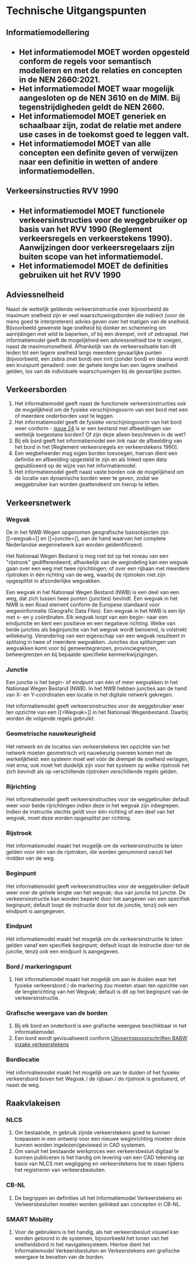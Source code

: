 # Technische Uitgangspunten


<section>
  <h2>Informatiemodellering<h2>
  <p> <ul> <li> Het informatiemodel MOET worden opgesteld conform de regels voor semantisch modelleren en met de relaties en concepten in de NEN 2660:2021. </li>
<li> Het informatiemodel MOET waar mogelijk aangesloten op de NEN 3610 en de MIM. Bij tegenstrijdigheden geldt de NEN 2660. </li>
<li> Het informatiemodel MOET generiek en schaalbaar zijn, zodat de relatie met andere use cases in de toekomst goed te leggen valt.  </li>
<li> Het informatiemodel MOET van alle concepten een definite geven of verwijzen naar een definitie in wetten of andere informatiemodellen. </li></ul></p>
</section>
<section id="conformance"></section>


<section>
<h2>Verkeersinstructies RVV 1990<h2>
  <p> <ul> <li> Het informatiemodel MOET functionele verkeersinstructies voor de weggebruiker op basis van het <a>RVV 1990</a> (Reglement verkeersregels en verkeerstekens 1990). Aanwijzingen door verkeersregelaars zijn buiten scope van het informatiemodel. </li>
<li> Het informatiemodel MOET de definities gebruiken uit het <a>RVV 1990</a> </li></ul></p>
</section>
<section id="conformance"></section>


## Adviessnelheid
Naast de wettelijk geldende verkeersinstructie over bijvoorbeeld de maximum snelheid zijn er veel waarschuwingsborden die indirect (voor de mens goed te interpreteren) advies geven over het matigen van de snelheid. Bijvoorbeeld gewenste lage snelheid bij donker en schemering om aanrijdingen met wild te beperken, of bij een drempel, inrit of zebrapad. Het informatiemodel geeft de mogelijkheid een adviessnelheid toe te voegen, naast de maximumsnelheid. Afhankelijk van de verkeerssituatie kan dit leiden tot een lagere snelheid langs meerdere gevaarlijke punten (bijvoorbeeld, een zebra (met bord) een inrit (zonder bord) en daarna wordt een kruispunt genaderd: over de gehele lengte kan een lagere snelheid gelden, los van de individuele waarschuwingen bij de gevaarlijke punten.

## Verkeersborden
1. Het informatiemodel geeft naast de functionele verkeersinstructies ook de mogelijkheid om de fysieke verschijningsvorm van een bord met een of meerdere onderborden vast te leggen. 
2. Het informatiemodel geeft de fysieke verschijningsvorm van het bord weer conform - [issue 24](https://github.com/Stichting-CROW/verkeersborden/issues/24) Is er een bestand met afbeeldingen van wettelijk toegestane borden? Of zijn deze alleen beschreven in de wet? 
3. Bij elk bord geeft het informatiemodel een link naar de afbeelding van het bord in het [Reglement verkeersregels en verkeerstekens 1990]. 
4. Een wegbeheerder mag eigen borden toevoegen, hiervan dient een definitie en afbeelding opgesteld te zijn en als linked open data gepubliceerd op de wijze van het informatiemodel.
5. Het informatiemodel geeft naast vaste borden ook de mogelijkheid om de locatie van dynamische borden weer te geven, zodat we weggebruiker kan worden geattendeerd om hierop te letten. 


## Verkeersnetwerk



### Wegvak

De in het NWB-Wegen opgenomen geografische basisobjecten zijn [[=wegvak=]] en [[=junctie=]], aan de hand waarvan het complete Nederlandse wegennetwerk kan worden geïdentificeerd. 

Het Nationaal Wegen Bestand is mog niet tot op het niveau van een "rijstrook" gedifferentieerd; afhankelijk van de wegindeling kan een wegvak gaan over een weg met twee rijrichtingen; of over een rijbaan met meerdere rijstroken in één richting van de weg, waarbij de rijstroken niet zijn opgesplitst in afzonderlijke wegvakken. 

<aside class="def"> Een wegvak in het Nationaal Wegen Bestand (NWB) is een deel van een weg, dat zich tussen twee punten (juncties) bevindt. Een wegvak in het NWB is een Road element conform de Europese standaard voor wegeninformatie (Geografic Data Files). Een wegvak in het NWB is een lijn met x- en y coördinaten. Elk wegvak loopt van een begin- naar een eindjunctie en kent een positieve en een negatieve richting. Welke van beide juncties als beginjunctie van het wegvak wordt benoemd, is volstrekt willekeurig. Verandering van een eigenschap van een wegvak resulteert in splitsing in twee of meerdere wegvakken. Juncties dus splitsingen van wegvakken komt voor bij gemeentegrenzen, provinciegrenzen, beheergrenzen en bij bepaalde specifieke kenmerkwijzigingen. </aside>

### Junctie

<aside class="def"> Een junctie is het begin- of eindpunt van één of meer wegvakken in het Nationaal Wegen Bestand (NWB). In het NWB hebben juncties aan de hand van X- en Y-coördinaten een locatie in het digitale netwerk gekregen. </aside>




Het informatiemodel geeft verkeersinstructies voor de weggebruiker weer ten opzichte van een [[=Wegvak=]] in het Nationaal Wegenbestand. Daarbij worden de volgende regels gebruikt:

### Geometrische nauwkeurigheid
Het netwerk en de locaties van verkeerstekens ten opzichte van het netwerk moeten geometrisch vrij nauwkeurig overeen komen met de werkelijkheid: een systeem moet wel vóór de drempel de snelheid verlagen, niet erna; ook moet het duidelijk zijn voor het systeem op welke rijstrook het zich bevindt als op verschillende rijstroken verschillende regels gelden. 

### Rijrichting

Het informatiemodel geeft verkeersinstructies voor de weggebruiker default weer voor beide rijrichtingen indien deze in het wegvak zijn inbegrepen. Indien de instructie slechts geldt voor één richting of een deel van het wegvak, moet deze worden opgesplitst per richting.


### Rijstrook
Het informatiemodel maakt het mogelijk om de verkeersinstructie te laten gelden voor één van de rijstroken, die worden genummerd vanuit het midden van de weg. 


### Beginpunt

Het informatiemodel geeft verkeersinstructies voor de weggebruiker default weer over de gehele lengte van het wegvak; dus van junctie tot junctie. De verkeersinstructie kan worden beperkt door het aangeven van een specifiek beginpunt; default loopt de instructie door tot de junctie, tenzij ook een eindpunt is aangegeven. 

### Eindpunt

Het informatiemodel maakt het mogelijk om de verkeersinstructie te laten gelden vanaf een specifiek beginpunt; default loopt de instructie door tot de junctie, tenzij ook een eindpunt is aangegeven. 


### Bord / markeringspunt
1. Het informatiemodel maakt het mogelijk om aan te duiden waar het fysieke verkeersbord / de markering zou moeten staan ten opzichte van de lengterichting van het Wegvak; default is dit op het beginpunt van de verkeersinstructie. 

### Grafische weergave van de borden
1. Bij elk bord en onderbord is een grafische weergave beschikbaar in het informatiemodel. 
2. Een bord wordt gevisualiseerd conform [Uitvoeringsvoorschriften BABW inzake verkeerstekens](https://wetten.overheid.nl/jci1.3:c:BWBR0009104&hoofdstuk=II&paragraaf=3&z=2012-07-01&g=2012-07-01)



### Bordlocatie
Het informatiemodel maakt het mogelijk om aan te duiden of het fysieke verkeersbord boven het Wegvak / de rijbaan / de rijstrook is gesitueerd, of naast de weg.

## Raakvlakeisen 

### NLCS
1. Om bestaande, in gebruik zijnde verkeerstekens goed te kunnen toepassen in een ontwerp voor een nieuwe weginrichting moeten deze kunnen worden ingelezen/geviewed in CAD systemen.
2. Om vanuit het bestaande werkproces een verkeersbesluit digitaal te kunnen publiceren is het handig om levering van een CAD tekening op basis van NLCS met wegligging en verkeerstekens toe te staan tijdens het registreren van verkeersbesluiten. 

### CB-NL
1. De begrippen en definities uit het Informatiemodel Verkeerstekens en Verkeersbesluiten moeten worden gelinked aan concepten in CB-NL.

### SMART Mobility

1. Voor de gebruikers is het handig, als het verkeersbesluit visueel kan worden getoond in de systemen, bijvoorbeeld het tonen van het snelheidsbord in het navigatiesysteem. Hiertoe dient het Informatiemodel Verkeersbesluiten en Verkeerstekens een grafische weergave te bevatten van de borden. 


